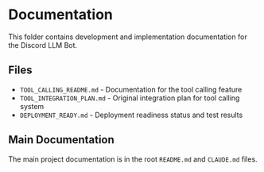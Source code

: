 # Documentation

This folder contains development and implementation documentation for the Discord LLM Bot.

## Files

- `TOOL_CALLING_README.md` - Documentation for the tool calling feature
- `TOOL_INTEGRATION_PLAN.md` - Original integration plan for tool calling system
- `DEPLOYMENT_READY.md` - Deployment readiness status and test results

## Main Documentation

The main project documentation is in the root `README.md` and `CLAUDE.md` files.